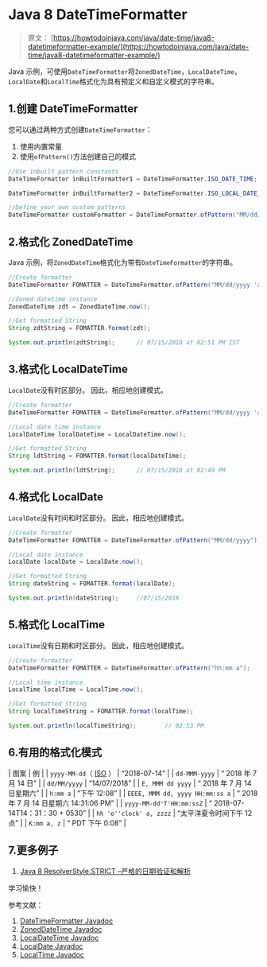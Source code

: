 # Java 8 DateTimeFormatter

> 原文： [https://howtodoinjava.com/java/date-time/java8-datetimeformatter-example/](https://howtodoinjava.com/java/date-time/java8-datetimeformatter-example/)

Java 示例，可使用`DateTimeFormatter`将`ZonedDateTime`，`LocalDateTime`，`LocalDate`和`LocalTime`格式化为具有预定义和自定义模式的字符串。

## 1.创建 DateTimeFormatter

您可以通过两种方式创建`DateTimeFormatter`：

1.  使用内置常量
2.  使用`ofPattern()`方法创建自己的模式

```java
//Use inbuilt pattern constants
DateTimeFormatter inBuiltFormatter1 = DateTimeFormatter.ISO_DATE_TIME;

DateTimeFormatter inBuiltFormatter2 = DateTimeFormatter.ISO_LOCAL_DATE_TIME;

//Define your own custom patterns
DateTimeFormatter customFormatter = DateTimeFormatter.ofPattern("MM/dd/yyyy 'at' hh:mma z");

```

## 2.格式化 ZonedDateTime

Java 示例，将`ZonedDateTime`格式化为带有`DateTimeFormatter`的字符串。

```java
//Create formatter
DateTimeFormatter FOMATTER = DateTimeFormatter.ofPattern("MM/dd/yyyy 'at' hh:mm a z");

//Zoned datetime instance
ZonedDateTime zdt = ZonedDateTime.now();

//Get formatted String
String zdtString = FOMATTER.format(zdt);

System.out.println(zdtString);		// 07/15/2018 at 02:51 PM IST

```

## 3.格式化 LocalDateTime

`LocalDate`没有时区部分。 因此，相应地创建模式。

```java
//Create formatter
DateTimeFormatter FOMATTER = DateTimeFormatter.ofPattern("MM/dd/yyyy 'at' hh:mm a");

//Local date time instance
LocalDateTime localDateTime = LocalDateTime.now();

//Get formatted String
String ldtString = FOMATTER.format(localDateTime);

System.out.println(ldtString);		// 07/15/2018 at 02:49 PM

```

## 4.格式化 LocalDate

`LocalDate`没有时间和时区部分。 因此，相应地创建模式。

```java
//Create formatter
DateTimeFormatter FOMATTER = DateTimeFormatter.ofPattern("MM/dd/yyyy");

//Local date instance
LocalDate localDate = LocalDate.now();

//Get formatted String
String dateString = FOMATTER.format(localDate);

System.out.println(dateString);		//07/15/2018

```

## 5.格式化 LocalTime

`LocalTime`没有日期和时区部分。 因此，相应地创建模式。

```java
//Create formatter
DateTimeFormatter FOMATTER = DateTimeFormatter.ofPattern("hh:mm a");

//Local time instance
LocalTime localTime = LocalTime.now();

//Get formatted String
String localTimeString = FOMATTER.format(localTime);

System.out.println(localTimeString);		// 02:53 PM

```

## 6.有用的格式化模式

| 图案 | 例 |
| `yyyy-MM-dd`（ [ISO](https://www.w3.org/QA/Tips/iso-date) ） | “2018-07-14” |
| `dd-MMM-yyyy` | “ 2018 年 7 月 14 日” |
| `dd/MM/yyyy` | “14/07/2018” |
| `E, MMM dd yyyy` | “ 2018 年 7 月 14 日星期六” |
| `h:mm a` | “下午 12:08” |
| `EEEE, MMM dd, yyyy HH:mm:ss a` | “ 2018 年 7 月 14 日星期六 14:31:06 PM” |
| `yyyy-MM-dd'T'HH:mm:ssZ` | “ 2018-07-14T14：31：30 + 0530” |
| `hh 'o''clock' a, zzzz` | “太平洋夏令时间下午 12 点” |
| `K:mm a, z` | “ PDT 下午 0:08” |

## 7.更多例子

1.  [Java 8 ResolverStyle.STRICT –严格的日期验证和解析](https://howtodoinjava.com/java8/resolverstyle-strict-date-parsing/)

学习愉快！

参考文献：

1.  [DateTimeFormatter Javadoc](https://docs.oracle.com/javase/8/docs/api/java/time/format/DateTimeFormatter.html)
2.  [ZonedDateTime Javadoc](https://docs.oracle.com/javase/8/docs/api/java/time/ZonedDateTime.html)
3.  [LocalDateTime Javadoc](https://docs.oracle.com/javase/8/docs/api/java/time/LocalDateTime.html)
4.  [LocalDate Javadoc](https://docs.oracle.com/javase/8/docs/api/java/time/LocalDate.html)
5.  [LocalTime Javadoc](https://docs.oracle.com/javase/8/docs/api/java/time/LocalTime.html)